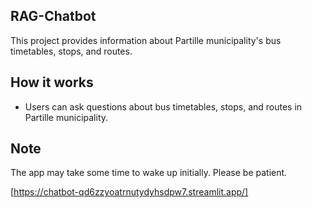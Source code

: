 ## RAG-Chatbot

This project provides information about Partille municipality's bus timetables, stops, and routes.

## How it works

- Users can ask questions about bus timetables, stops, and routes in Partille municipality.

## Note

The app may take some time to wake up initially. Please be patient.

[https://chatbot-qd6zzyoatrnutydyhsdpw7.streamlit.app/]


